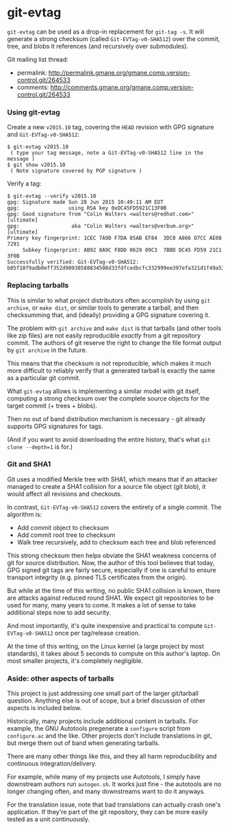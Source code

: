 # git-evtag

`git-evtag` can be used as a drop-in replacement for `git-tag -s`.  It
will generate a strong checksum (called `Git-EVTag-v0-SHA512`) over the
commit, tree, and blobs it references (and recursively over submodules).

Git mailing list thread:

 - permalink: http://permalink.gmane.org/gmane.comp.version-control.git/264533
 - comments: http://comments.gmane.org/gmane.comp.version-control.git/264533

### Using git-evtag

Create a new `v2015.10` tag, covering the `HEAD` revision with GPG
signature and `Git-EVTag-v0-SHA512`:

```
$ git-evtag v2015.10
 ( type your tag message, note a Git-EVTag-v0-SHA512 line in the message )
$ git show v2015.10
 ( Note signature covered by PGP signature )
```

Verify a tag:

```
$ git-evtag --verify v2015.10
gpg: Signature made Sun 28 Jun 2015 10:49:11 AM EDT
gpg:                using RSA key 0xDC45FD5921C13F0B
gpg: Good signature from "Colin Walters <walters@redhat.com>" [ultimate]
gpg:                 aka "Colin Walters <walters@verbum.org>" [ultimate]
Primary key fingerprint: 1CEC 7A9D F7DA 85AB EF84  3DC0 A866 D7CC AE08 7291
     Subkey fingerprint: AB92 8A9C F8DD 0629 09C3  7BBD DC45 FD59 21C1 3F0B
Successfully verified: Git-EVTag-v0-SHA512: b05f10f9adb0eff352d90938588834508d33fdfcedbcfc332999ee397efa321d1f49a539f1b82f024111a281c1f441002e7f536b06eb04d41857b01636f6f268
```

### Replacing tarballs

This is similar to what project distributors often accomplish by using
`git archive`, or `make dist`, or similar tools to generate a tarball,
and then checksumming that, and (ideally) providing a GPG signature
covering it.

The problem with `git archive` and `make dist` is that tarballs (and
other tools like zip files) are not easily reproducible *exactly* from
a git repository commit.  The authors of git reserve the right to
change the file format output by `git archive` in the future.

This means that the checksum is not reproducible, which makes it much
more difficult to reliably verify that a generated tarball is exactly
the same as a particular git commit.

What `git-evtag` allows is implementing a similar model with git
itself, computing a strong checksum over the complete source objects for
the target commit (+ trees + blobs).

Then no out of band distribution mechanism is necessary - git already
supports GPG signatures for tags.

(And if you want to avoid downloading the entire history, that's what
`git clone --depth=1` is for.)

### Git and SHA1

Git uses a modified Merkle tree with SHA1, which means that if an
attacker managed to create a SHA1 collision for a source file object
(git blob), it would affect all revisions and checkouts.

In contrast, `Git-EVTag-v0-SHA512` covers the entirety of a single
commit.  The algorithm is:

 - Add commit object to checksum
 - Add commit root tree to checksum
 - Walk tree recursively, add to checksum each tree and blob referenced

This strong checksum then helps obviate the SHA1 weakness concerns of
git for source distribution.  Now, the author of this tool believes
that today, GPG signed git tags are fairly secure, especially if one
is careful to ensure transport integrity (e.g. pinned TLS certificates
from the origin).

But while at the time of this writing, no public SHA1 collision is
known, there are attacks against reduced round SHA1.  We expect git
repositories to be used for many, many years to come.  It makes a lot
of sense to take additional steps now to add security.

And most importantly, it's quite inexpensive and practical to compute
`Git-EVTag-v0-SHA512` once per tag/release creation.

At the time of this writing, on the Linux kernel (a large project by
most standards), it takes about 5 seconds to compute on this author's
laptop.  On most smaller projects, it's completely negligible.

### Aside: other aspects of tarballs

This project is just addressing one small part of the larger
git/tarball question.  Anything else is out of scope, but a brief
discussion of other aspects is included below.

Historically, many projects include additional content in tarballs.
For example, the GNU Autotools pregenerate a `configure` script from
`configure.ac` and the like.  Other projects don't include
translations in git, but merge them out of band when generating
tarballs.

There are many other things like this, and they all harm
reproducibility and continuous integration/delivery.

For example, while many of my projects use Autotools, I simply have
downstream authors run `autogen.sh`.  It works just fine - the
autotools are no longer changing often, and many downstreams want to
do it anyways.

For the translation issue, note that bad translations can actually
crash one's application.  If they're part of the git repository, they
can be more easily tested as a unit continuously.
